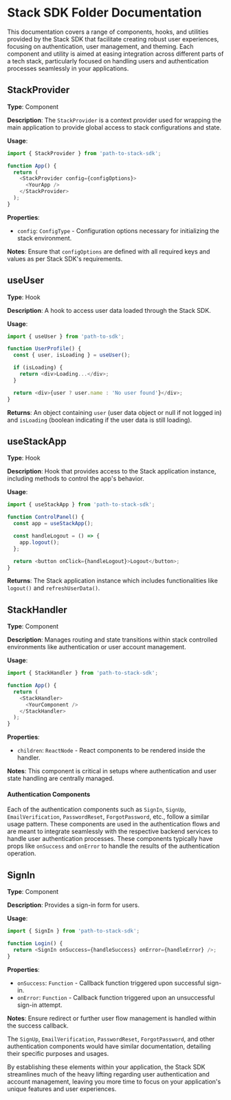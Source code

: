# Stack SDK Folder Documentation

This documentation covers a range of components, hooks, and utilities provided by the Stack SDK that facilitate creating robust user experiences, focusing on authentication, user management, and theming. Each component and utility is aimed at easing integration across different parts of a tech stack, particularly focused on handling users and authentication processes seamlessly in your applications.

## StackProvider

**Type**: Component

**Description**: The `StackProvider` is a context provider used for wrapping the main application to provide global access to stack configurations and state.

**Usage**:
```typescript
import { StackProvider } from 'path-to-stack-sdk';

function App() {
  return (
    <StackProvider config={configOptions}>
      <YourApp />
    </StackProvider>
  );
}
```

**Properties**:
- `config`: `ConfigType` - Configuration options necessary for initializing the stack environment.

**Notes**: Ensure that `configOptions` are defined with all required keys and values as per Stack SDK's requirements.

## useUser

**Type**: Hook

**Description**: A hook to access user data loaded through the Stack SDK.

**Usage**:
```typescript
import { useUser } from 'path-to-sdk';

function UserProfile() {
  const { user, isLoading } = useUser();

  if (isLoading) {
    return <div>Loading...</div>;
  }

  return <div>{user ? user.name : 'No user found'}</div>;
}
```

**Returns**: An object containing `user` (user data object or null if not logged in) and `isLoading` (boolean indicating if the user data is still loading).

## useStackApp

**Type**: Hook

**Description**: Hook that provides access to the Stack application instance, including methods to control the app's behavior.

**Usage**:
```typescript
import { useStackApp } from 'path-to-stack-sdk';

function ControlPanel() {
  const app = useStackApp();

  const handleLogout = () => {
    app.logout();
  };

  return <button onClick={handleLogout}>Logout</button>;
}
```

**Returns**: The Stack application instance which includes functionalities like `logout()` and `refreshUserData()`.

## StackHandler

**Type**: Component

**Description**: Manages routing and state transitions within stack controlled environments like authentication or user account management.

**Usage**:
```typescript
import { StackHandler } from 'path-to-stack-sdk';

function App() {
  return (
    <StackHandler>
      <YourComponent />
    </StackHandler>
  );
}
```

**Properties**:
- `children`: `ReactNode` - React components to be rendered inside the handler.

**Notes**: This component is critical in setups where authentication and user state handling are centrally managed.

#### Authentication Components

Each of the authentication components such as `SignIn`, `SignUp`, `EmailVerification`, `PasswordReset`, `ForgotPassword`, etc., follow a similar usage pattern. These components are used in the authentication flows and are meant to integrate seamlessly with the respective backend services to handle user authentication processes. These components typically have props like `onSuccess` and `onError` to handle the results of the authentication operation.

## SignIn

**Type**: Component

**Description**: Provides a sign-in form for users.

**Usage**:
```typescript
import { SignIn } from 'path-to-stack-sdk';

function Login() {
  return <SignIn onSuccess={handleSuccess} onError={handleError} />;
}
```

**Properties**:
- `onSuccess`: `Function` - Callback function triggered upon successful sign-in.
- `onError`: `Function` - Callback function triggered upon an unsuccessful sign-in attempt.

**Notes**: Ensure redirect or further user flow management is handled within the success callback.

The `SignUp`, `EmailVerification`, `PasswordReset`, `ForgotPassword`, and other authentication components would have similar documentation, detailing their specific purposes and usages.

By establishing these elements within your application, the Stack SDK streamlines much of the heavy lifting regarding user authentication and account management, leaving you more time to focus on your application's unique features and user experiences.